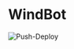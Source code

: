 # WindBot

![Push-Deploy](https://github.com/llownall/windBot/.github/workflows/default.yml/badge.svg)
